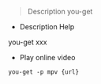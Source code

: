 
> Description you-get

- Description Help

you-get xxx


- Play online video

`you-get -p mpv {url}`


